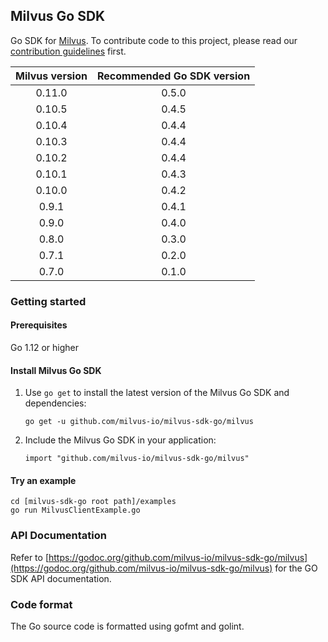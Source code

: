 ## Milvus Go SDK

Go SDK for [Milvus](https://github.com/milvus-io/milvus). To contribute code to this project, please read our [contribution guidelines](https://github.com/milvus-io/milvus/blob/master/CONTRIBUTING.md) first.

|Milvus version| Recommended Go SDK version |
|:-----:|:-----:|
| 0.11.0 | 0.5.0|
| 0.10.5 | 0.4.5|
| 0.10.4 | 0.4.4|
| 0.10.3 | 0.4.4|
| 0.10.2 | 0.4.4|
| 0.10.1 | 0.4.3|
| 0.10.0 | 0.4.2|
| 0.9.1 | 0.4.1|
| 0.9.0 | 0.4.0|
| 0.8.0 | 0.3.0|
| 0.7.1 | 0.2.0|
| 0.7.0 | 0.1.0|

### Getting started

#### Prerequisites

Go 1.12 or higher

#### Install Milvus Go SDK

1. Use `go get` to install the latest version of the Milvus Go SDK and dependencies:

   ```shell
   go get -u github.com/milvus-io/milvus-sdk-go/milvus
   ```

2. Include the Milvus Go SDK in your application:

   ```shell
   import "github.com/milvus-io/milvus-sdk-go/milvus"
   ```

#### Try an example

```shell
cd [milvus-sdk-go root path]/examples
go run MilvusClientExample.go
```

### API Documentation

Refer to [https://godoc.org/github.com/milvus-io/milvus-sdk-go/milvus](https://godoc.org/github.com/milvus-io/milvus-sdk-go/milvus) for the GO SDK API documentation.

### Code format

The Go source code is formatted using gofmt and golint.
